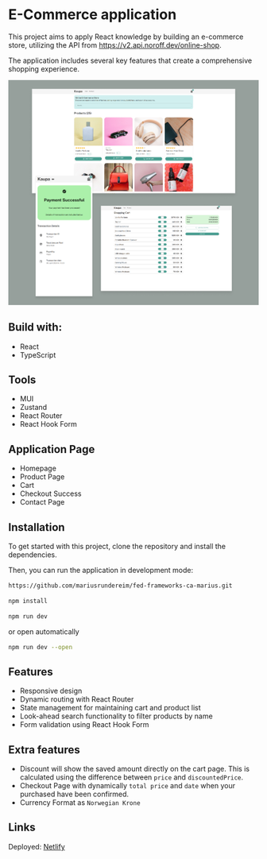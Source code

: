 # E-Commerce application

This project aims to apply React knowledge by building an e-commerce store, utilizing the API from https://v2.api.noroff.dev/online-shop. 

The application includes several key features that create a comprehensive shopping experience.

![Cover](/assets/kaupa_cover_github.png)

## Build with:

- React
- TypeScript

## Tools

- MUI
- Zustand
- React Router
- React Hook Form

## Application Page

- Homepage
- Product Page
- Cart
- Checkout Success
- Contact Page

## Installation

To get started with this project, clone the repository and install the dependencies. 

Then, you can run the application in development mode:

```bash
https://github.com/mariusrundereim/fed-frameworks-ca-marius.git
```

```bash
npm install
```

```bash
npm run dev
```

or open automatically

```bash
npm run dev --open
```

## Features

- Responsive design
- Dynamic routing with React Router
- State management for maintaining cart and product list
- Look-ahead search functionality to filter products by name
- Form validation using React Hook Form

## Extra features

- Discount will show the saved amount directly on the cart page. This is calculated using the difference between `price` and `discountedPrice`.
- Checkout Page with dynamically `total price` and `date` when your purchased have been confirmed.
- Currency Format as `Norwegian Krone`

## Links

Deployed: [Netlify](https://brilliant-madeleine-06f016.netlify.app)
